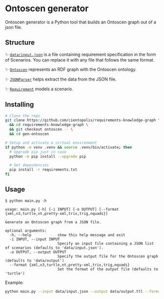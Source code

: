 # Ontoscen generator

Ontoscen generator is a Python tool that builds an Ontoscen graph out of a json file.

## Structure

✨ [`data/input.json`](./data/input.json) is a file containing requirement specification in the form of Scenarios. You can replace it with any file that follows the same format.

✨ [`Ontoscen`](./src/ontoscen.py) represents an RDF graph with the Ontoscen ontology.

✨ [`JSONParser`](./src/jsonparser.py) helps extract the data from the JSON file.

✨ [`Requirement`](./src/requirement.py) models a scenario.

## Installing

```bash
# Clone the repo
git clone https://github.com/cientopolis/requirements-knowledge-graph \
  && cd requirements-knowledge-graph \
  && git checkout ontoscen -- \
  && cd gen-ontoscen

# Setup and activate a virtual environment
if python -m venv .venv && source .venv/bin/activate; then
  # Upgrade pip just in case
  python -m pip install --upgrade pip

  # Get dependencies
  pip install -r requirements.txt
fi
```

## Usage

```
$ python main.py -h

usage: main.py [-h] [-i INPUT] [-o OUTPUT] [--format {xml,n3,turtle,nt,pretty-xml,trix,trig,nquads}]

Generate an Ontoscen graph from a JSON file.

optional arguments:
  -h, --help            show this help message and exit
  -i INPUT, --input INPUT
                        Specify an input file containing a JSON list of scenarios (defaults to 'data/input.json').
  -o OUTPUT, --output OUTPUT
                        Specify the output file for the Ontoscen graph (defaults to 'data/output')
  --format {xml,n3,turtle,nt,pretty-xml,trix,trig,nquads}
                        Set the format of the output file (defaults to 'turtle')
```

Example:

```bash
python main.py --input data/input.json --output data/output.ttl --format turtle
```
